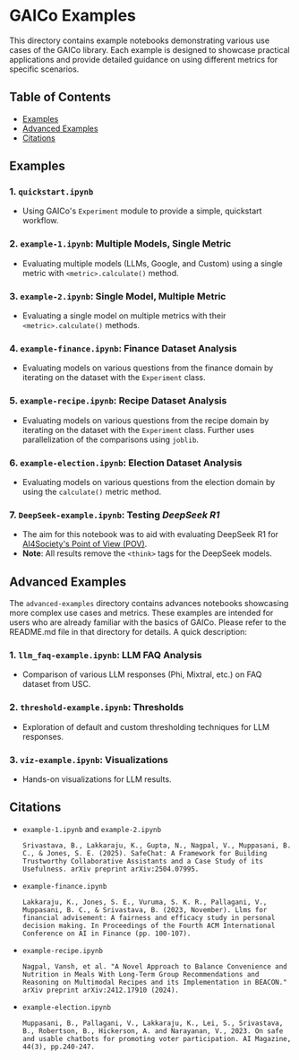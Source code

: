 # GAICo Examples

This directory contains example notebooks demonstrating various use cases of the GAICo library. Each example is designed to showcase practical applications and provide detailed guidance on using different metrics for specific scenarios.

## Table of Contents

- [Examples](#examples)
- [Advanced Examples](#advanced-examples)
- [Citations](#citations)

## Examples

### 1. `quickstart.ipynb`

- Using GAICo's `Experiment` module to provide a simple, quickstart workflow.

### 2. `example-1.ipynb`: Multiple Models, Single Metric

- Evaluating multiple models (LLMs, Google, and Custom) using a single metric with `<metric>.calculate()` method.

### 3. `example-2.ipynb`: Single Model, Multiple Metric

- Evaluating a single model on multiple metrics with their `<metric>.calculate()` methods.

### 4. `example-finance.ipynb`: Finance Dataset Analysis

- Evaluating models on various questions from the finance domain by iterating on the dataset with the `Experiment` class.

### 5. `example-recipe.ipynb`: Recipe Dataset Analysis

- Evaluating models on various questions from the recipe domain by iterating on the dataset with the `Experiment` class. Further uses parallelization of the comparisons using `joblib`.

### 6. `example-election.ipynb`: Election Dataset Analysis

- Evaluating models on various questions from the election domain by using the `calculate()` metric method.

### 7. `DeepSeek-example.ipynb`: Testing _DeepSeek R1_

- The aim for this notebook was to aid with evaluating DeepSeek R1 for [AI4Society's Point of View (POV)](https://drive.google.com/file/d/1ErR1xT7ftvmHiUyYrdUbjyd4qCK_FxKX/view?usp=sharing).
- **Note**: All results remove the `<think>` tags for the DeepSeek models.

## Advanced Examples

The `advanced-examples` directory contains advances notebooks showcasing more complex use cases and metrics. These examples are intended for users who are already familiar with the basics of GAICo. Please refer to the README.md file in that directory for details. A quick description:

### 1. `llm_faq-example.ipynb`: LLM FAQ Analysis

- Comparison of various LLM responses (Phi, Mixtral, etc.) on FAQ dataset from USC.

### 2. `threshold-example.ipynb`: Thresholds

- Exploration of default and custom thresholding techniques for LLM responses.

### 3. `viz-example.ipynb`: Visualizations

- Hands-on visualizations for LLM results.

## Citations

- `example-1.ipynb` and `example-2.ipynb`

  ```
  Srivastava, B., Lakkaraju, K., Gupta, N., Nagpal, V., Muppasani, B. C., & Jones, S. E. (2025). SafeChat: A Framework for Building Trustworthy Collaborative Assistants and a Case Study of its Usefulness. arXiv preprint arXiv:2504.07995.
  ```

- `example-finance.ipynb`

  ```
  Lakkaraju, K., Jones, S. E., Vuruma, S. K. R., Pallagani, V., Muppasani, B. C., & Srivastava, B. (2023, November). Llms for financial advisement: A fairness and efficacy study in personal decision making. In Proceedings of the Fourth ACM International Conference on AI in Finance (pp. 100-107).
  ```

- `example-recipe.ipynb`

  ```
  Nagpal, Vansh, et al. "A Novel Approach to Balance Convenience and Nutrition in Meals With Long-Term Group Recommendations and Reasoning on Multimodal Recipes and its Implementation in BEACON." arXiv preprint arXiv:2412.17910 (2024).
  ```

- `example-election.ipynb`

  ```
  Muppasani, B., Pallagani, V., Lakkaraju, K., Lei, S., Srivastava, B., Robertson, B., Hickerson, A. and Narayanan, V., 2023. On safe and usable chatbots for promoting voter participation. AI Magazine, 44(3), pp.240-247.
  ```
